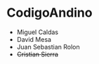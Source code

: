 CodigoAndino
============

* Miguel Caldas
* David Mesa
* Juan Sebastian Rolon
* ~~Cristian Sierra~~

